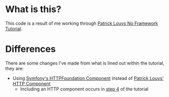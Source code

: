 # What is this?

This code is a result of me working through [Patrick Louys No Framework Tutorial](https://github.com/PatrickLouys/no-framework-tutorial).

# Differences

There are some changes I've made from what is lined out within the tutorial, they are:

- Using [Symfony's HTTPFoundation Component](https://github.com/symfony/http-foundation) instead of [Patrick Louys' HTTP Component](https://github.com/PatrickLouys/http)
  - Including an HTTP component occurs in [step 4](https://github.com/PatrickLouys/no-framework-tutorial/blob/master/04-http.md) of the tutorial
